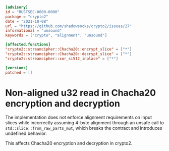 ```toml
[advisory]
id = "RUSTSEC-0000-0000"
package = "crypto2"
date = "2021-10-08"
url = "https://github.com/shadowsocks/crypto2/issues/27"
informational = "unsound"
keywords = ["crypto", "alignment", "unsound"]

[affected.functions]
"crypto2::streamcipher::Chacha20::encrypt_slice" = ["*"]
"crypto2::streamcipher::Chacha20::decrypt_slice" = ["*"]
"crypto2::streamcipher::xor_si512_inplace" = ["*"]

[versions]
patched = []
```

# Non-aligned u32 read in Chacha20 encryption and decryption
The implementation does not enforce alignment requirements on input slices while incorrectly assuming 4-byte alignment through an unsafe call to `std::slice::from_raw_parts_mut`, which breaks the contract and introduces undefined behavior.

This affects Chacha20 encryption and decryption in crypto2.
